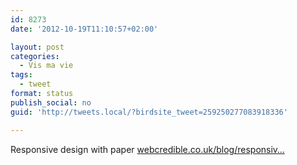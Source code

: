 ```yaml
---
id: 8273
date: '2012-10-19T11:10:57+02:00'

layout: post
categories:
  - Vis ma vie
tags:
  - tweet
format: status
publish_social: no
guid: 'http://tweets.local/?birdsite_tweet=259250277083918336'

---
```


Responsive design with paper [webcredible.co.uk/blog/responsiv…](http://www.webcredible.co.uk/blog/responsive-design-with-paper)
